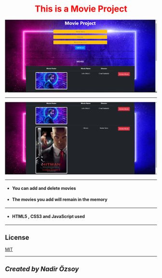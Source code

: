 <div style="color: red; text-align: center;">
  
  # This is a Movie Project 

</div>


![ss1](/img/ss1.png "ss1")

-------
![ss2](/img/ss2.png "ss2")

--------
* #### You can add and delete movies
* #### The movies you add will remain in the memory
----------
* #### HTML5 , CSS3 and JavaScript used
---------
## License
[MIT](https://choosealicense.com/licenses/mit/)

--------
## ***Created by Nadir Özsoy***